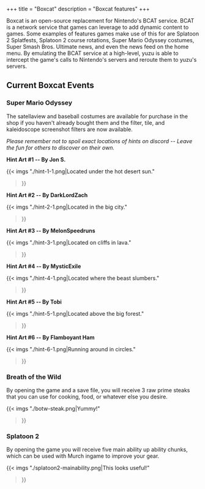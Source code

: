 +++
title = "Boxcat"
description = "Boxcat features"
+++

Boxcat is an open-source replacement for Nintendo's BCAT service. BCAT is a network service that games can leverage to add dynamic content to games. Some examples of features games make use of this for are Splatoon 2 Splatfests, Splatoon 2 course rotations, Super Mario Odyssey costumes, Super Smash Bros. Ultimate news, and even the news feed on the home menu. By emulating the BCAT service at a high-level, yuzu is able to intercept the game's calls to Nintendo's servers and reroute them to yuzu's servers.

## Current Boxcat Events

### Super Mario Odyssey

The satellaview and baseball costumes are available for purchase in the shop if you haven't already bought them and the filter, tile, and kaleidoscope screenshot filters are now available.

*Please remember not to spoil exact locations of hints on discord -- Leave the fun for others to discover on their own.*

**Hint Art #1 -- By Jon S.**

{{< imgs
    "./hint-1-1.png|Located under the hot desert sun."
>}}

**Hint Art #2 -- By DarkLordZach**

{{< imgs
    "./hint-2-1.png|Located in the big city."
>}}

**Hint Art #3 -- By MelonSpeedruns**

{{< imgs
    "./hint-3-1.png|Located on cliffs in lava."
>}}

**Hint Art #4 -- By MysticExile**

{{< imgs
    "./hint-4-1.png|Located where the beast slumbers."
>}}

**Hint Art #5 -- By Tobi**

{{< imgs
    "./hint-5-1.png|Located above the big forest."
>}}

**Hint Art #6 -- By Flamboyant Ham**

{{< imgs
    "./hint-6-1.png|Running around in circles."
>}}

### Breath of the Wild

By opening the game and a save file, you will receive 3 raw prime steaks that you can use for cooking, food, or whatever else you desire.

{{< imgs
    "./botw-steak.png|Yummy!"
>}}

### Splatoon 2

By opening the game you will receive five main ability up ability chunks, which can be used with Murch ingame to improve your gear.

{{< imgs
    "./splatoon2-mainability.png|This looks useful!"
>}}
